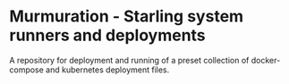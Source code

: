# Murmuration - Starling system runners and deployments

A repository for deployment and running of a preset collection of docker-compose and kubernetes deployment files. 
